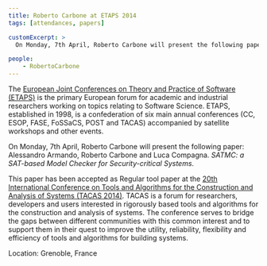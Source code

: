 ```yaml
---
title: Roberto Carbone at ETAPS 2014
tags: [attendances, papers]

customExcerpt: >
  On Monday, 7th April, Roberto Carbone will present the following paper: Alessandro Armando, Roberto Carbone and Luca Compagna. "SATMC: a SAT-based Model Checker for Security-critical Systems".

people:
    - RobertoCarbone
---
```


The [European Joint Conferences on Theory and Practice of Software (ETAPS)](https://etaps.org/2014) is the primary European forum for academic and industrial researchers working on topics relating to Software Science. ETAPS, established in 1998, is a confederation of six main annual conferences (CC, ESOP, FASE, FoSSaCS, POST and TACAS) accompanied by satellite workshops and other events.

On Monday, 7th April, Roberto Carbone will present the following paper: Alessandro Armando, Roberto Carbone and Luca Compagna. *SATMC: a SAT-based Model Checker for Security-critical Systems*.

This paper has been accepted as Regular tool paper at the [20th International Conference on Tools and Algorithms for the Construction and Analysis of Systems (TACAS 2014)](https://etaps.org/2014/tacas). TACAS is a forum for researchers, developers and users interested in rigorously based tools and algorithms for the construction and analysis of systems. The conference serves to bridge the gaps between different communities with this common interest and to support them in their quest to improve the utility, reliability, flexibility and efficiency of tools and algorithms for building systems.

Location: Grenoble, France